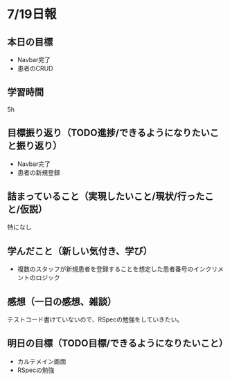 # 7/19日報
## 本日の目標
- Navbar完了
- 患者のCRUD
## 学習時間
5h
## 目標振り返り（TODO進捗/できるようになりたいこと振り返り）
- Navbar完了
- 患者の新規登録
## 詰まっていること（実現したいこと/現状/行ったこと/仮説）
特になし
## 学んだこと（新しい気付き、学び）
- 複数のスタッフが新規患者を登録することを想定した患者番号のインクリメントのロジック
## 感想（一日の感想、雑談）
テストコード書けていないので、RSpecの勉強をしていきたい。
## 明日の目標（TODO目標/できるようになりたいこと）
- カルテメイン画面
- RSpecの勉強
